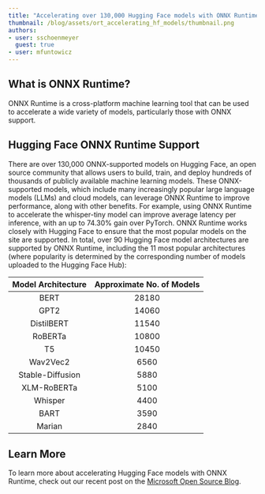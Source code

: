 ```yaml
---
title: "Accelerating over 130,000 Hugging Face models with ONNX Runtime"
thumbnail: /blog/assets/ort_accelerating_hf_models/thumbnail.png
authors:
- user: sschoenmeyer
  guest: true
- user: mfuntowicz
---
```


## What is ONNX Runtime?
ONNX Runtime is a cross-platform machine learning tool that can be used to accelerate a wide variety of models, particularly those with ONNX support.

## Hugging Face ONNX Runtime Support 

There are over 130,000 ONNX-supported models on Hugging Face, an open source community that allows users to build, train, and deploy hundreds of thousands of publicly available machine learning models.
These ONNX-supported models, which include many increasingly popular large language models (LLMs) and cloud models, can leverage ONNX Runtime to improve performance, along with other benefits.
For example, using ONNX Runtime to accelerate the whisper-tiny model can improve average latency per inference, with an up to 74.30% gain over PyTorch.
ONNX Runtime works closely with Hugging Face to ensure that the most popular models on the site are supported.
In total, over 90 Hugging Face model architectures are supported by ONNX Runtime, including the 11 most popular architectures (where popularity is determined by the corresponding number of models uploaded to the Hugging Face Hub):

| Model Architecture | Approximate No. of Models |
|:------------------:|:--------------------------:|
|        BERT        |           28180            |
|        GPT2        |           14060            |
|     DistilBERT     |           11540            |
|      RoBERTa       |           10800            |
|         T5         |           10450            |
|      Wav2Vec2      |            6560            |
|  Stable-Diffusion  |            5880            |
|    XLM-RoBERTa     |            5100            |
|      Whisper       |            4400            |
|        BART        |            3590            |
|       Marian       |            2840            |

## Learn More
To learn more about accelerating Hugging Face models with ONNX Runtime, check out our recent post on the [Microsoft Open Source Blog](https://cloudblogs.microsoft.com/opensource/2023/10/04/accelerating-over-130000-hugging-face-models-with-onnx-runtime/).